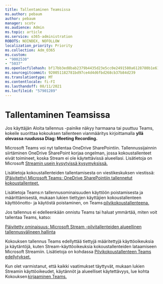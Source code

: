 ```yaml
---
title: Tallentaminen Teamsissa
ms.author: pebaum
author: pebaum
manager: scotv
ms.audience: Admin
ms.topic: article
ms.service: o365-administration
ROBOTS: NOINDEX, NOFOLLOW
localization_priority: Priority
ms.collection: Adm_O365
ms.custom:
- "9002530"
- "5037"
ms.openlocfilehash: bf17bb3ed8bab2379b4435d23e5cc0e2491580a6128780b1e6166513e54c6abd
ms.sourcegitcommit: 920051182781bd97ce4d4d6fbd268cb37b84d239
ms.translationtype: MT
ms.contentlocale: fi-FI
ms.lasthandoff: 08/11/2021
ms.locfileid: "57901289"
---
```

# <a name="recording-in-teams"></a>Tallentaminen Teamsissa

Jos käyttäjän Aloita  tallennus -painike näkyy harmaana tai puuttuu Teams, kokeile suorittaa kokouksen tallenteen vianmääritys kirjoittamalla **yllä olevassa ruudussa Diag: Meeting Recording.** 

Microsoft Teams voi nyt tallentaa OneDrive SharePointiin. Tallennussijainnin siirtäminen OneDrive SharePoint korjaa ongelman, jossa kokoustallenteet eivät toimineet, koska Stream ei ole käytettävissä alueellasi. Lisätietoja on Microsoft [Streamin usein kysytyissä kysymyksissä.](https://docs.microsoft.com/stream/faq#which-regions-does-microsoft-stream-host-my-data-in)

Lisätietoja kokoustallenteiden tallentamisesta on viestikeskuksen viestissä: [(Päivitetty) Microsoft Teams: OneDrive SharePointiin tallennetut kokoustallenteet.](https://portal.microsoft.com/Adminportal/Home?ref=MessageCenter&id=MC222640)

Lisätietoja Teams:n tallennusominaisuuden käyttöön poistamisesta ja määrittämisestä, mukaan lukien tiettyjen käyttäjien kokoustallenteen käyttöönotto- ja käytöstä poistaminen, on Teams [pilvikokoustallenteena.](https://docs.microsoft.com/microsoftteams/cloud-recording) 

Jos tallennus ei edelleenkään onnistu Teams tai haluat ymmärtää, miten voit tallentaa Teams, katso: 

[Päivitetty ominaisuus: Microsoft Stream -pilvitallenteiden alueellinen tallennusvälineen hallinta](https://admin.microsoft.com/AdminPortal/Home#/MessageCenter?id=MC214327)

Kokouksen tallennus Teams edellyttää tiettyjä määritettyjä käyttöoikeuksia ja käytäntöjä, kuten Stream-käyttöoikeuksia kokoustallenteiden lataamiseen Microsoft Streamiin. Lisätietoja on kohdassa [Pilvikokoustallenteen Teams edellytykset.](https://docs.microsoft.com/microsoftteams/cloud-recording#prerequisites-for-teams-cloud-meeting-recording)

Kun olet varmistanut, että kaikki vaatimukset täyttyvät, mukaan lukien Streamin käyttöoikeudet, käytännöt ja alueelliset käytettävyys, lue kohta Kokouksen [kirjaaminen Teams.](https://support.office.com/article/34dfbe7f-b07d-4a27-b4c6-de62f1348c24) 